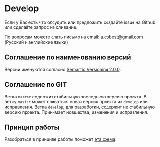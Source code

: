 Develop
=======

Если у Вас есть что обсудить или предложить создайте issue на Github или сделайте запрос на сливание.

По вопросам можете слать письмо на email: a.cobest@gmail.com (Русский и английские языки)


## Соглашение по наименованию версий

Версии именуются согласно [Semantic Versioning 2.0.0](http://semver.org/).

## Соглашение по GIT

Ветка `master` содержит стабильную последнюю версию проекта.
В ветку `master` может сливаться новая версия проекта из `develop` или исправления.
Ветка `develop`, для разработки, содержит не стабильную версию проекта. Принимает новшества, изменения и исправления.


## Принцип работы

Разобраться в принципе работы поможет [эта схема](schema.md).
